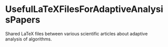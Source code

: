 # UsefulLaTeXFilesForAdaptiveAnalysisPapers
Shared LaTeX files between various scientific articles about adaptive analysis of algorithms.
